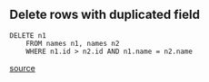## Delete rows with duplicated field

```mysql
DELETE n1 
    FROM names n1, names n2 
    WHERE n1.id > n2.id AND n1.name = n2.name
```

[source](http://stackoverflow.com/a/5016434)
